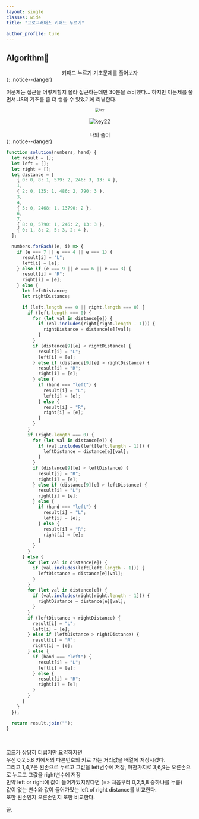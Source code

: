 ```yaml
---
layout: single
classes: wide
title: "프로그래머스 키패드 누르기"

author_profile: ture
---
```


## Algorithm🤮

<center>키패드 누르기 기초문제를 풀어보자</center>
{: .notice--danger}

이문제는 접근을 어떻게할지 몰라 접근하는데만 30분을 소비했다...
하지만 이문제를 풀면서 JS의 기초를 좀 더 쌓을 수 있었기에 리뷰한다.

<center><img src="../images/2021-10-27-first/key.png" alt="key" style="zoom:60%;" /></center>
<br/>
<center><img src="../images/2021-10-27-first/key22.png" alt="key22"  /></center>
<br/>

<center>나의 풀이</center>
{: .notice--danger}

```javascript
function solution(numbers, hand) {
  let result = [];
  let left = [];
  let right = [];
  let distance = [
    { 0: 0, 8: 1, 579: 2, 246: 3, 13: 4 },
    1,
    { 2: 0, 135: 1, 486: 2, 790: 3 },
    3,
    4,
    { 5: 0, 2468: 1, 13790: 2 },
    6,
    7,
    { 8: 0, 5790: 1, 246: 2, 13: 3 },
    { 0: 1, 8: 2, 5: 3, 2: 4 },
  ];

  numbers.forEach((e, i) => {
    if (e === 7 || e === 4 || e === 1) {
      result[i] = "L";
      left[i] = [e];
    } else if (e === 9 || e === 6 || e === 3) {
      result[i] = "R";
      right[i] = [e];
    } else {
      let leftDistance;
      let rightDistance;

      if (left.length === 0 || right.length === 0) {
        if (left.length === 0) {
          for (let val in distance[e]) {
            if (val.includes(right[right.length - 1])) {
              rightDistance = distance[e][val];
            }
          }
          if (distance[9][e] < rightDistance) {
            result[i] = "L";
            left[i] = [e];
          } else if (distance[9][e] > rightDistance) {
            result[i] = "R";
            right[i] = [e];
          } else {
            if (hand === "left") {
              result[i] = "L";
              left[i] = [e];
            } else {
              result[i] = "R";
              right[i] = [e];
            }
          }
        }
        if (right.length === 0) {
          for (let val in distance[e]) {
            if (val.includes(left[left.length - 1])) {
              leftDistance = distance[e][val];
            }
          }
          if (distance[9][e] < leftDistance) {
            result[i] = "R";
            right[i] = [e];
          } else if (distance[9][e] > leftDistance) {
            result[i] = "L";
            right[i] = [e];
          } else {
            if (hand === "left") {
              result[i] = "L";
              left[i] = [e];
            } else {
              result[i] = "R";
              right[i] = [e];
            }
          }
        }
      } else {
        for (let val in distance[e]) {
          if (val.includes(left[left.length - 1])) {
            leftDistance = distance[e][val];
          }
        }
        for (let val in distance[e]) {
          if (val.includes(right[right.length - 1])) {
            rightDistance = distance[e][val];
          }
        }
        if (leftDistance < rightDistance) {
          result[i] = "L";
          left[i] = [e];
        } else if (leftDistance > rightDistance) {
          result[i] = "R";
          right[i] = [e];
        } else {
          if (hand === "left") {
            result[i] = "L";
            left[i] = [e];
          } else {
            result[i] = "R";
            right[i] = [e];
          }
        }
      }
    }
  });

  return result.join("");
}
```

<br/>

코드가 상당히 더럽지만 요약하자면
<br/>
우선 0,2,5,8 키에서의 다른번호의 키로 가는 거리값을 배열에 저장시켰다.
<br/>
그리고 1,4,7은 왼손으로 누르고 그값을 left변수에 저장, 마찬가지로 3,6,9는 오른손으로 누르고 그값을 right변수에 저장
<br/>
만약 left or right에 값이 들어가있지않다면 (=> 처음부터 0,2,5,8 중하나를 누름)
<br/>
값이 없는 변수와 값이 들어가있는 left of right distance를 비교한다.
<br/>
또한 왼손인지 오른손인지 또한 비교한다.

끝.
